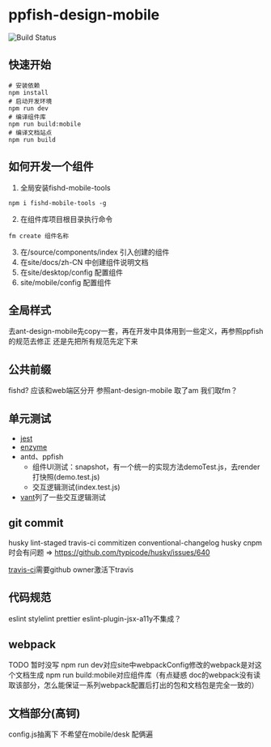 # ppfish-design-mobile

![Build Status](https://travis-ci.org/zrj1031/fishd-mobile.svg?branch=master)

## 快速开始
```
# 安装依赖
npm install
# 启动开发环境
npm run dev
# 编译组件库
npm run build:mobile
# 编译文档站点
npm run build
```

## 如何开发一个组件
1. 全局安装fishd-mobile-tools
```
npm i fishd-mobile-tools -g
```
2. 在组件库项目根目录执行命令
```
fm create 组件名称
```
3. 在/source/components/index 引入创建的组件
4. 在site/docs/zh-CN 中创建组件说明文档
5. 在site/desktop/config 配置组件
6. site/mobile/config 配置组件

## 全局样式

去ant-design-mobile先copy一套，再在开发中具体用到一些定义，再参照ppfish的规范去修正
还是先把所有规范先定下来

## 公共前缀

fishd? 应该和web端区分开 参照ant-design-mobile 取了am 我们取fm？

## 单元测试

* [jest](https://jestjs.io/docs/zh-Hans/getting-started)
* [enzyme](https://enzymejs.github.io/enzyme/)
* antd、ppfish
  * 组件UI测试：snapshot，有一个统一的实现方法demoTest.js，去render打快照(demo.test.js)
  * 交互逻辑测试(index.test.js)
* [vant](https://github.com/youzan/vant)列了一些交互逻辑测试

## git commit

husky lint-staged travis-ci commitizen conventional-changelog
husky cnpm时会有问题 => https://github.com/typicode/husky/issues/640

[travis-ci](https://travis-ci.org/)需要github owner激活下travis

## 代码规范

eslint stylelint prettier
eslint-plugin-jsx-a11y不集成？

## webpack

TODO 暂时没写
npm run dev对应site中webpackConfig修改的webpack是对这个文档生成
npm run build:mobile对应组件库（有点疑惑 doc的webpack没有读取该部分，怎么能保证一系列webpack配置后打出的包和文档包是完全一致的）


## 文档部分(高钶)

config.js抽离下  不希望在mobile/desk 配俩遍
